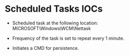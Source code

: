 # Scheduled Tasks IOCs

- Scheduled task at the following location:
MICROSOFT\Windows\WCM\Nettask

- Frequency of the task is set to repeat every 1 minute.

- Initiates a CMD for persistence.
